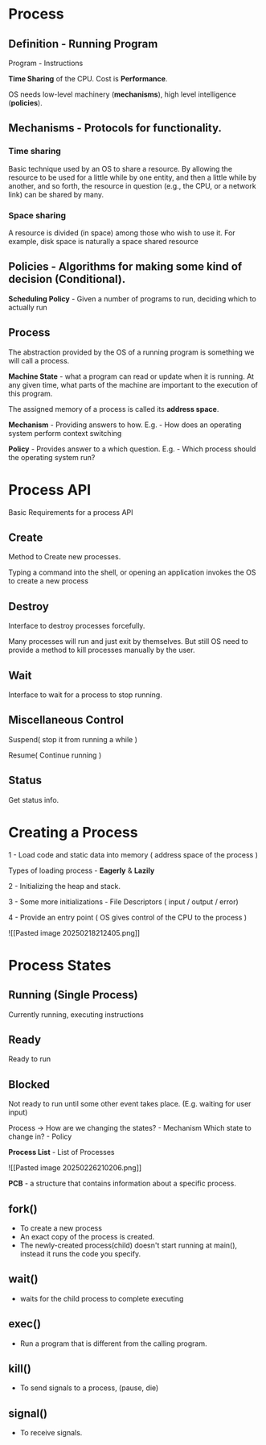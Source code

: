 
# Process

## Definition - **Running Program**

Program - Instructions

**Time Sharing** of the CPU. Cost is **Performance**.

OS needs low-level machinery (**mechanisms**), high level intelligence (**policies**).

## Mechanisms - Protocols for functionality.

### Time sharing
Basic technique used by an OS to share a resource. By allowing the resource to be used for a little while by one entity, and then a little while by another, and so forth, the resource in question (e.g., the CPU, or a network link) can be shared by many.

### Space sharing
A resource is divided (in space) among those who wish to use it. For example, disk space is naturally a space shared resource

## Policies - Algorithms for making some kind of decision (Conditional).

**Scheduling Policy** - Given a number of programs to run, deciding which to actually run

## Process

The abstraction provided by the OS of a running program is something we will call a process.

**Machine State** - what a program can read or update when it is running. At any given time, what parts of the machine are important to the execution of this program.

The assigned memory of a process is called its **address space**.

**Mechanism** - Providing answers to how. E.g. - How does an operating system perform context switching

**Policy** - Provides answer to a which question. E.g. - Which process should the operating system run?

# Process API 

Basic Requirements for a process API

## Create

Method to Create new processes.

Typing a command into the shell, or opening an application invokes the OS to create a new process

## Destroy

Interface to destroy processes forcefully.

Many processes will run and just exit by themselves. But still OS need to provide a method to kill processes manually by the user.

## Wait

Interface to wait for a process to stop running.

## Miscellaneous Control

Suspend( stop it from running a while )

Resume( Continue running )

## Status

Get status info.

# Creating a Process

1 - Load code and static data into memory ( address space of the process )

Types of loading process - **Eagerly** & **Lazily**

2 - Initializing the heap and stack.

3 - Some more initializations - File Descriptors ( input / output / error)

4 - Provide an entry point ( OS gives control of the CPU to the process )

![[Pasted image 20250218212405.png]]

# Process States

## Running (Single Process)

Currently running, executing instructions

## Ready

Ready to run

## Blocked

Not ready to run until some other event takes place. (E.g. waiting for user input)

Process -> How are we changing the states? - Mechanism
			Which state to change in? - Policy

**Process List** - List of Processes

![[Pasted image 20250226210206.png]]

**PCB** - a structure that contains information about a specific process.



## fork()

- To create a new process
- An exact copy of the process is created.
- The newly-created process(child) doesn't start running at main(), instead it runs the code you specify.

## wait()
- waits for the child process to complete executing

## exec()
- Run a program that is different from the calling program.

## kill()
- To send signals to a process, (pause, die)

## signal()
- To receive signals.

